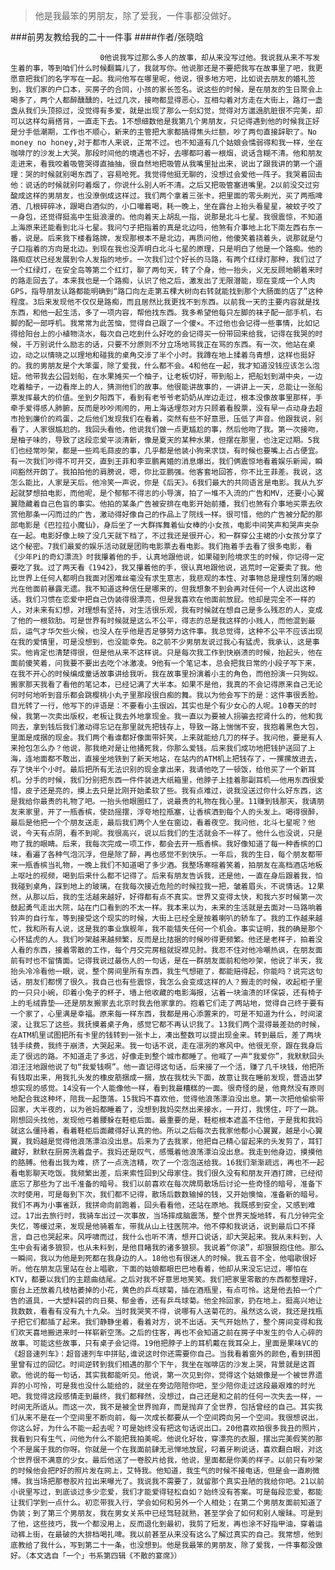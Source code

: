 > 他是我最笨的男朋友，除了爱我，一件事都没做好。

###前男友教给我的二十一件事
####作者/张晓晗

						0他说我写过那么多人的故事，却从来没写过他。我说我从来不写发生着的事，等到咱们什么时候翻篇儿了，我就写你。他说那还是不要把我写在故事里了吧，我更愿意把我们的名字写在一起。我问他写在哪里呢，他说，很多地方吧，比如说去朋友的婚礼签到，我们家的户口本，买房子的合同，小孩的家长签名。说这些的时候，是在朋友的生日聚会上喝多了，两个人都醉醺醺的，吐过几次，接吻都显得恶心，互相勾着对方走在大街上，路灯一盏盏从我们头顶掠过，没觉得有多爱，就是出现了那么一刻幻觉，觉得对方邋遢肮脏很不完美，却可以这样勾肩搭背，一直走下去。1不想细数他是我第几个男朋友，只记得遇到他的时候我正好是分手低潮期，工作也不顺心，新来的主管把大家都搞得焦头烂额，吵了两句直接辞职了。No money no honey,对于都市人来说，正常不过。也不知道有几个姑娘会懦弱得和我一样，坐在咖啡厅的沙发上大哭。那段时间他的境遇也不好，去哪都叼着一根烟，说话含糊不清。他和朋友走进来，看我咬着吸管哭得直抽抽，很自然地把吸管从我嘴里扯出来，说出了跟我讲的第一个道理：哭的时候就别喝东西了，容易呛死。我觉得他挺无聊的，没想过会爱他一阵子。我哭着回击他：说话的时候就别叼着烟了，你说什么别人听不清。之后又把吸管塞进嘴里。2以前没交过穷酸成这样的男朋友，也没潦倒成这样过。我们两个拿着三张卡，把里面的零头刷光，买了两瓶啤酒、几根碎碎冰，跟喝白酒似的，小口嘬着喝，耗一晚上，坐在露台上抬头看星星，被蚊子咬了一身包，还觉得挺高中生挺浪漫的。他向着天上胡乱一指，说那是北斗七星。我很震惊，不知道上海原来还能看到北斗七星。我问勺子把指着的真是北边吗，他煞有介事地上北下南左西右东一番，说是。后来我下楼看路牌，发现那根本不是北边，再质问他，他傻笑着挠着头，说那就是勺子口指着的方向是北边。到现在我也没弄明白北斗七星的原理，只是明白了他是一个路痴。他的路痴症状已经发展到令人发指的地步。一次我们过个好长的马路，有两个红绿灯那种，我们过了一个红绿灯，在安全岛等第二个红灯，聊了两句天，转了个身，他一抬头，义无反顾地朝着来时的路走回去了。本来我也是一个路痴，认识了他之后，激发出了无限潜能，现在变成一个人肉GPS，指导朋友认路都能明确到“路口向左走第五棵大树向右转就能找到那个大肠面的店了”这种程度。3后来发现他不仅仅是路痴，而且居然比我更找不到东西。以前我一天的主要内容就是找东西，和他一起生活，多了一项内容，帮他找东西。我多希望他每只左脚的袜子配一部手机，右脚的配一部呼机。我常常为此苦恼，觉得自己跟了一个傻×。不过他也会记得一些事情，比如记得给阳台上的小植物浇水，每次自己吃到什么好吃的会记得买一份带回来给我，记得在我哭的时候，千万别说什么励志的话，只要不分原则不分立场地骂我正在骂的东西。有一次，他站在桌边，动之以情晓之以理地和碰我的桌角交涉了半个小时。我蹲在地上揉着乌青想，这样也挺好的。我的男朋友是个大笨蛋，除了爱我，什么都不会。4和他在一起，我才知道没钱应该怎么泡妞。他带我去公园划船，在水果摊买一个柚子，让老板切好，带到船上，把船划到湖中央，一边吃着柚子，一边看岸上的人，猜测他们的故事。他很能讲故事的，一讲讲上一天，总能让一张船票发挥最大的价值。坐到夕阳西下，看到有老爷爷老奶奶从岸边走过，根本没像故事里那样，手牵手爱得感人肺腑，反而是吵吵闹闹的，用上海话埋怨对方只顾着看股票，没有早一点动身去超市抢到廉价的鸡蛋，之后他们发现我们在看着，突然有些不好意思，压低了声音。他跟我说，别看了，人家很尴尬的。我回头看他，他说我们做一点更尴尬的事，然后他吻了我。第一次接吻，是柚子味的，导致了这段恋爱平淡清新，像是夏天的某种水果，但摆在那里，也注定过期。5我们也经常吵架，都是一些鸡毛蒜皮的事，几乎都是他装小狗来求饶，有时候也要嘴上占占便宜。有一次我们吵得不可开交，直到王菲和李亚鹏离婚的消息爆出，我们俩震惊地看着娱乐新闻，瞬间豁然开朗了。我拍拍他的肩膀说，嗯，你比亚鹏强。他客套地回答，你不比王菲差。我说，这怎么能比，人家是天后。他冷笑一声说，你是《后天》。6我们最大的共同语言是电影。我从九岁起就梦想拍电影，而他呢，是个郁郁不得志的小导演，拍了一堆不入流的广告和MV，还要小心翼翼隐藏着自己色盲的事实。他拍的某条广告被安排在电影开始前播，我们也煞有介事地买票去欣赏他那条一闪而过的广告，激动得好像自己的作品上了院线一样。很可惜，他的广告被分配的那部电影是《巴拉拉小魔仙》，身后坐了一大群挥舞着仙女棒的小女孩，电影中间笑声和哭声夹杂在一起。电影好像上映了没几天就下档了，不过我还是很开心，和一群穿公主裙的小女孩分享了这个秘密。7我们最爱的娱乐活动就是团购电影票去看电影。我们拖着手去看了很多电影，看《少年Pi的奇幻漂流》时我攥着他的手，认真地跟他说，如果碰到险境求生的时候，你记得一定要吃了我。过了两天看《1942》，我又攥着他的手，很认真地跟他说，逃荒时一定要卖了我。他比世界上任何人都明白我面对困难丝毫没有求生意志，我悲观的本性、对事物总是理性刻薄的眼光在他面前暴露无遗。我不知道这种信任是哪来的，但我想象不到会再对任何一个人说出这种话。我们习惯在恋爱中把自己伪装得很漂亮，但是我喜欢在他面前放屁。他却是完全不一样的人，对未来有幻想，对理想有坚持，对生活很乐观，我有时候就在想自己是多么残忍的人，变成了他的一根软肋。可是世界有时候就是这么不公平，得志的总是我这样的小贱人，而他混到最后，运气才华欠些火候，也没人在乎他是否足够努力这件事。我总觉得，这种不公平不应该出现在我的爱情里，可是没想到，也没能幸免。8之前不少男朋友说过我心有猛虎，我承认，这是事实。他肯定也清楚得很，但是他从来不这样说。只是每次我工作到快崩溃的时候，抬起头，他在面前傻笑着，问我要不要出去吃个冰激凌。9他有一个笔记本，总会把我日常的小段子写下来，在我不开心的时候编成童话故事讲给我听。我在故事里扮演着小主的角色，而他扮演一只狗奴。搬家那天我看了看他的笔记本，已经记满了大半本。如果不是他，我真的不会记得原来自己无论何时何地听到音乐都会跳樱桃小丸子里那段很白痴的舞。我以为他会写下的是：这件事很丢脸。目光转了一行，他写下的评语是：不要看小主很凶，其实也是个有少女心的人呢。10春天的时候，我第一次卖出版权，老板让我去外地拿现金。我一直以为要被人拐骗去挖肾什么的，他和我同去，拿到钱后我们激动得忘记在那里就先把钱存上，导致一路上惴惴不安，我抱着黑色大包，里面是成捆的现金。我们两个看谁都好像面带奸笑，上来就能给几刀的样子。我问他，要是有人来抢包怎么办？他说，那我绝对是让他捅死我，你那么爱钱。后来我们成功地把钱护送回了上海，连地面都不敢出，直接坐地铁到了新天地站，在站内的ATM机上把钱存了，一摞摞放进去，存了快半个小时。最后把所有无法识别的现金拿出来，我请他吃了一顿饭，给他买了一个新耳机。分手的时候，我们分别把东西一件件装进大纸箱里，他脖子上挂着那副耳机——他用东西很爱惜，皮子还是亮的，摸上去只是比刚开始柔软了些。我有点难过，说我没送过你什么好东西，这是我给你最贵的礼物了吧。一抬头他眼圈红了，说最贵的礼物在我心里。11赚到钱那天，我请朋友来家里，开了一瓶香槟，使劲摇摆，浮夸地拉瓶塞，让香槟洒到每个人的头发上。喝得很醉，最后是他把一个个朋友送走，最后我们两个人坐在窗边，看着夜空。我问他，北斗七星呢？他说，今天有点阴，看不到呢。我很高兴，说以后我们的生活就会不一样了。他什么也没说，只是吻了我的眼睛。后来，我每次完成一项工作，都会去开一瓶香槟。我好像知道了每一种香槟的口味，看遍了各种气泡沉浮，但是除了醉，再也感觉不到快乐。一年后，我的生日，每个朋友都带来一瓶香槟当礼物，一晚上我们不知道喝了多少酒。我整场寒暄着笑着，拍朋友在高档酒店地板上呕吐的视频，喝到后来什么都不记得了。后来有朋友告诉我，还是他，一直在身后跟着我，怕我碰到桌角，踩到地上的玻璃，在我每次接近危险的时候拉我一把，皱着眉头，不说情话。12果然，从那以后，我的生活越来越好，好得都有点不真实。世界又变得太快，和我六岁时候第一次鼓起勇气走出大院，站在门口看到的不太一样。我本来以为，未来的生活就是去面对一马路响着铃声的自行车，等到接受这个现实的时候，大街上已经全是按着喇叭的轿车了。我的工作越来越忙，我和所有人说，这是我的事业旗舰年，我不能错失任何一个机会。事实证明，我的确是那个心怀猛虎的人。我们吵架越来越频繁，反而是比拮据的时候吵得更频繁。他还是老样子，拍着没人看的东西，接着零散的工作，每个月交完房租就捉襟见肘。我忍不住对他冷嘲热讽，在朋友面前有时也不留情面。记得我说过最伤人的一句话，是在一群朋友面前和他吵架，他说了半天，我抬头冷冷看他一眼，说，整个房间里所有东西，我生气想砸了，都能赔得起，你能吗？说完这句话，朋友们都愣了很久。我自己也有些震惊，我怎么会变成这样的人？搬走的时候，收起柜子里的一只只小碗，印着小兔子的杯子，墙上他收藏的电影海报，沾着一块油渍的环保袋，还有椅子上的毛绒靠垫——还是朋友搬家去北京时我去他家拿的。抱着它们走了两站地，觉得自己终于要有一个家了，心里满是幸福。原来每一样东西，我都是用心添置来的，可是不知道为什么，时间滚滚，让我忘了这些。我抚摸着桌子角，感觉它都不再认识我了。13我们两个混得最差劲的时候，在ATM机里试图把所有卡里的钱转到一张卡上，凑出整数可以提出现金来。转到最后，差了两块钱手续费，我终于崩溃，大哭起来。我一句话不说，走在凛冽的寒风中。他很无奈，跟在我身后走了很远的路。不知道走了多远，好像走到整个城市都睡了。他喊了一声“我爱你”，我默默回头泪汪汪地跟他说了句“我爱钱啊”。他一直记得这句话，后来接了一个活，赚了几千块钱，他把所有钱取出来，用我扎头发的橡皮筋捆成一捆，放在我枕头下面，故意让我在睡前发现，营造出梦想实现的感觉。14没有一个人能像他一样，看到我最糟糕的一面。很奇怪的是，他竟然没有原则地配合我这种坏，陪我一起堕落。15我妈不喜欢他，觉得他浪荡漂泊没出息。第一次把他偷偷带回家，大半夜的，以为爸妈都睡着了，没想到我妈突然出来接水，一开灯，我愣住，吓了一跳。刚想回头找他，发现他弓着腰躲在鞋柜后面。最重要的是，鞋柜根本遮盖不住他，于是我和我妈就这么僵持着，看着鞋柜后面藏得好认真的他。所以之后每次去我家他都小心翼翼，越是小心翼翼，我妈越是觉得他浪荡漂泊没出息。后来为了去我家，他把自己精心留起来的头发剪了，耳钉藏好，默默在厨房洗着盘子。我妈还是叹气，感慨着他浪荡漂泊没出息。我走到他身边，摸摸他的胳膊。他看出我为难，挤了一点洗洁精，吹了一个泡泡送给我。16我们渐渐疏远，再也不一起看电影聊天吃饭。我频繁出差，后来索性回到父母家住。我们很久没有和朋友开酒打牌，已经彻底忘了那些为了出千准备的暗号。我们以前喜欢在每次牌局散场后讨论一些奇怪的暗号，准备下次时使用，可是每到下次，我们都不记得，散场后数数输掉的钱，又开始懊恼，准备新的暗号。我们不再为小事雀跃，我拼命向前跑着，回头看看他，还站在原地。我既感到安全，又感到难过。17出去旅行时，我骑车出过一次事故，当场摔成脑震荡，整个世界天旋地转，有几分钟完全失忆，等缓过来，发现是他骑着车，带我从山上往医院冲。他不停和我说话，说到最后口不择言，自己也哭起来。风呼啸而过，我什么也听不清，想开口说话，却大哭起来。我从未料到，人生中会有诸多狼狈，也从未料到，是他目睹我的诸多狼狈。我说着“你滚”，却狠狠抱住他。那么一瞬间，我以为他是到死都在我身边的人。18他也有很迷人的时候。我五音不全，他唱歌很好听。他在朋友店里站在台上唱歌，下面的姑娘都眼巴巴地看着，他却从来没忘记过，哪怕在KTV，都要以我们的主题曲结尾。之后对我不好意思地笑笑。我们把家里零散的东西都整理好，窗台上还放着几枝枯萎掉的小花，黄色的乒乓球菊，插在酒瓶里，有点可怜。这是他去拍一个广告的道具，一大塑料袋的向日葵、郁金香，还有乒乓球菊。他全拎回家，扔在地上，挺高兴地让我数数，看看有没有九十九朵。当时我哭笑不得，说哪有人送菊花的。虽然这么说，我还是找瓶子把它们都插了起来。我们静静坐着，看着对方，说不出话。天气开始热了，整个房间变得和我们欢天喜地搬进来时一样崭新空荡。之后的住客，再也不会知道之前在房子中发生的令人心碎的故事。可能这些故事，只有桌子会记得。19他把脖子上的耳机戴在我耳朵上，里面是果味VC的《超音速列车》：超音速列车中拼贴,谁说这时你还需要你自己。当我看着窗外的颜色,看到拼图里曾有过的回忆。时间逆转到我们相遇的那个下午，我坐在咖啡店的沙发上哭，背景就是这首歌。他说的每一句话，其实我都能听见。他说，第一次见到你，觉得这个姑娘像是一个被世界遗弃的小可怜，可是我也没什么能给的，就坐在旁边陪陪你吧，至少陪你走过这段最艰难的时光吧。我觉得这段感情走到最终，我们都释然，没想过，自己还是和之前的任何一次失去一样，一时间无所适从。而这一次，我不是被全世界抛弃，而是抛弃了全世界，包括曾经的自己。其实我们从来不是在一个空间里不断向前，每一次成长都要从一个空间跨向另一个空间。我很想说出，你这么好，为什么不能一起去呢？可是始终没有把这句话说出口。20他喜欢拍很多我丑的照片，我看到只有生气，问他为什么不能把我拍美呢。他说化好妆，穿漂亮的衣服，摆出完美假笑的那个不是属于我的你呀。你就是一个在我面前肆无忌惮地放屁，叼着牙刷说话，喜欢翻白眼，对这个世界很不满意的少女。最后他送了一卷胶片给我，他说，里面都是你美的样子。以前只有吵架的时候他会把P好的照片发在网上，艾特我。他知道，我生气的时候不接电话，但是会一直刷微博。我当场把那卷胶片拉出来曝光了。我说我不需要了，就留那个真实丑陋的我给你吧。21以前小说里写过，到底谈过多少恋爱，我们才能爱得轻松自如？始终没有答案。可是每段恋爱，都能让我们学到一点什么。初恋带我入行，学会如何和另外一个人相处；在第二个男朋友面前知道了伪装；到了第三个男朋友，我在男女关系中已经驾轻就熟，甚至学会了如何和别人暧昧。可是到了他，这些技巧，我一个都没用上，反而退化到最初，我剪了短发，再也涂不好指甲油，穿着运动裤上街，在最破的大排档喝扎啤。我以前甚至从来没有这么了解过真实的自己。我常想，他到底教给了我什么，写到第二十一条，也没想到。他是我最笨的男朋友，除了爱我，一件事都没做好。（本文选自「一个」书系第四辑《不散的宴席》）			  		